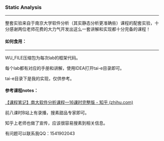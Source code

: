 ### Static Analysis

------

整套实验来自于南京大学软件分析（其实静态分析更准确些）课程的配套实验，十分感谢两位老师花费的大力气开发出这么一套讲解和实现都十分完备的课程！

#### 如何食用：

------

WU_FILE压缩包为每次lab的框架代码。

每个lab都有对应的手册和讲解，使用IDEA打开tai-e目录即可。

tai-e目录下是我的实现，仅供参考。

#### 参考课程notes：

[【课程笔记】南大软件分析课程—16课时完整版 - 知乎 (zhihu.com)](https://zhuanlan.zhihu.com/p/142523254)

前八课时B站上有录播，搜素甜品专家即可。

知乎上老师也做了宣传，应该很容易搜素到相关信息。

有问题可以联系我QQ：1541902043
